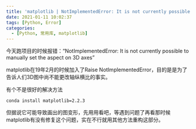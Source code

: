 ```yaml
---
title: 'matplotlib | NotImplementedError: It is not currently possible to manually set the aspect on 3D axes'
date: 2021-01-11 10:02:37
tags: [Python, Error]
categories: 
  - [Python, 常用库, matplotlib]
---
```

今天跑项目的时候报错：“NotImplementedError: It is not currently possible to manually set the aspect on 3D axes”

<!-- more -->

matplotlib在19年2月的时候加入了Raise NotImplementedError，目的是是为了告诉人们3D图中尚不能更改轴纵横比的事实。

有个不是很好的解决方法

```
conda install matplotlib=2.2.3
```

但据说它可能导致画出的图变形，先用用看吧，等遇到问题了再看那时候matplotlib有没有修复这个问题，实在不行就用其他方法重构这部分。